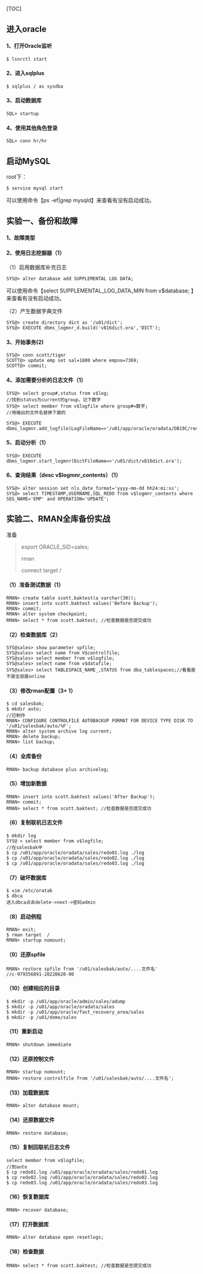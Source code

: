 [TOC]



## 进入oracle

#### 1、打开Oracle监听

```
$ lsnrctl start
```

#### 2、进入sqlplus

```
$ sqlplus / as sysdba
```

#### 3、启动数据库

```
SQL> startup
```

#### 4、使用其他角色登录

```
SQL> conn hr/hr
```

## 启动MySQL

root下：

```
$ service mysql start
```

可以使用命令【ps -ef|grep mysqld】来查看有没有启动成功。

## 实验一、备份和故障

#### 1、故障类型

#### 2、使用日志挖掘器（1）

（1）启用数据库补充日志

```
SYS@> alter database add SUPPLEMENTAL LOG DATA; 
```

可以使用命令【select SUPPLEMENTAL_LOG_DATA_MIN from v$database;  】来查看有没有启动成功。

（2）产生数据字典文件

```
SYS@> create directory dict as '/u01/dict';
SYS@> EXECUTE dbms_logmnr_d.build('v816dict.ora','DICT');
```

#### 3、开始事务(2)

```
SYS@> conn scott/tiger
SCOTT@> update emp set sal=1800 where empno=7369;
SCOTT@> commit;
```

#### 4、添加需要分析的日志文件（1）

```
SYS@> select group#,status from v$log;
//找到status为current的group，记下数字
SYS@> select member from v$logfile where group#=数字;
//用输出的文件名替换下面的
```

```
SYS@> EXECUTE dbms_logmnr.add_logfile(LogFileName=>'/u01/app/oracle/oradata/DB19C/redo01.log',Options=>dbms_logmnr.new);
```

#### 5、启动分析（1）

```
SYS@> EXECUTE dbms_logmnr.start_logmnr(DictFileName=>'/u01/dict/v816dict.ora');
```

#### 6、查询结果（desc v$logmnr_contents）（1）

```
SYS@> alter session set nls_date_format='yyyy-mm-dd hh24:mi:ss';
SYS@> select TIMESTAMP,USERNAME,SQL_REDO from v$logmnr_contents where SEG_NAME='EMP' and OPERATION='UPDATE';
```



## 实验二、RMAN全库备份实战

准备

> export ORACLE_SID=sales;
>
> rman
>
> connect target /

#### （1）准备测试数据（1）

```
RMAN> create table scott.baktest(a varchar(30));
RMAN> insert into scott.baktest values('Before Backup');
RMAN> commit;
RMAN> alter system checkpoint;
RMAN> select * from scott.baktest; //检查数据是否提交成功
```

#### （2）检查数据库（2）

```
SYS@sales> show parameter spfile;
SYS@sales> select name from V$controlfile;
SYS@sales> select member from v$logfile;
SYS@sales> select name from v$datafile;
SYS@sales> select TABLESPACE_NAME_,STATUS from dba_tablespaces;//看看是不是全部是online
```

#### （3）修改rman配置（3+ 1）

```
$ cd salesbak;
$ mkdir auto;
//已制作
RMAN> CONFIGURE CONTROLFILE AUTOBACKUP FORMAT FOR DEVICE TYPE DISK TO '/u01/salesbak/auto/%F';
RMAN> alter system archive log current;
RMAN> delete backup;
RMAN> list backup;
```

#### （4）全库备份

```
RMAN> backup database plus archivelog;
```

#### （5）增加新数据

```
RMAN> insert into scott.baktest values('After Backup');
RMAN> commit;
RMAN> select * from scott.baktest; //检查数据是否提交成功
```

#### （6）复制联机日志文件

```
$ mkdir log
SYS@ > select member from v$logfile;
//在salesbak中
$ cp /u01/app/oracle/oradata/sales/redo01.log ./log
$ cp /u01/app/oracle/oradata/sales/redo02.log ./log
$ cp /u01/app/oracle/oradata/sales/redo03.log ./log
```

#### （7）破坏数据库

```
$ vim /etc/oratab
$ dbca
进入dbca点击delete->next->密码admin
```

#### （8）启动例程

```
RMAN> exit;
$ rman target  /
RMAN> startup nomount;
```

#### （9）还原spfile

```
RMAN> restore spfile from '/u01/salesbak/auto/....文件名'
//c-979356891-20220620-00
```

#### （10）创建相应的目录

```
$ mkdir -p /u01/app/oracle/admin/sales/adump
$ mkdir -p /u01/app/oracle/oradata/sales
$ mkdir -p /u01/app/oracle/fast_recovery_area/sales
$ mkdir -p /u01/demo/sales
```

#### （11）重新启动

```
RMAN> shutdown immediate
```

#### （12）还原控制文件

```
RMAN> startup nomount;
RMAN> restore controlfile from '/u01/salesbak/auto/....文件名';
```

#### （13）加载数据库

```
RMAN> alter database mount;
```

#### （14）还原数据文件

```
RMAN> restore database;
```

#### （15）复制回联机日志文件

```
select member from v$logfile;
//到auto
$ cp redo01.log /u01/app/oracle/oradata/sales/redo01.log
$ cp redo02.log /u01/app/oracle/oradata/sales/redo02.log
$ cp redo03.log /u01/app/oracle/oradata/sales/redo03.log
```

#### （16）恢复数据库

```
RMAN> recover database;
```

#### （17）打开数据库

```
RMAN> alter database open resetlogs;
```

#### （18）检查数据

```
RMAN> select * from scott.baktest; //检查数据是否提交成功
```

